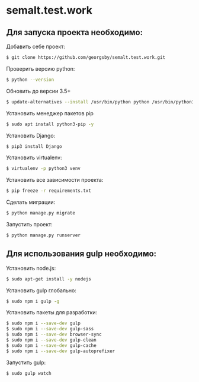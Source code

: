 # semalt.test.work

## Для запуска проекта необходимо:
Добавить себе проект:
```sh
$ git clone https://github.com/georgsby/semalt.test.work.git
```

Проверить версию python:
```sh
$ python --version
```

Обновить до версии 3.5+
```sh
$ update-alternatives --install /usr/bin/python python /usr/bin/python3 1
```
Установить менеджер пакетов pip
```sh
$ sudo apt install python3-pip -y
```
Установить Django:
```sh
$ pip3 install Django
```
Установить virtualenv:
```sh
$ virtualenv -p python3 venv
```
Установить все зависимости проекта:
```sh
$ pip freeze -r requirements.txt
```

Сделать миграции:
```sh
$ python manage.py migrate
```
Запустить проект:
```sh
$ python manage.py runserver
```

## Для использования gulp необходимо:
Установить node.js:
```sh
$ sudo apt-get install -y nodejs
```

Установить gulp глобально:
```sh
$ sudo npm i gulp -g
```
Установить пакеты для разработки:
```sh
$ sudo npm i --save-dev gulp
$ sudo npm i --save-dev gulp-sass
$ sudo npm i --save-dev browser-sync
$ sudo npm i --save-dev gulp-clean
$ sudo npm i --save-dev gulp-cache
$ sudo npm i --save-dev gulp-autoprefixer
```

Запустить gulp:
```sh
$ sudo gulp watch
```
